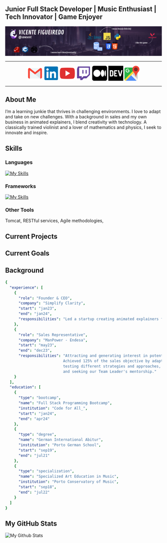 ## Junior Full Stack Developer | Music Enthusiast | Tech Innovator | Game Enjoyer

<img src="resources/banner.png">

---

<p align="center">
  <a href="mailto:vicenteppfigueiredo@gmail.com"><img src="resources/icons/mail.png" alt="LinkedIn"></a>
  <a href="https://www.linkedin.com/in/vicentefigueiredo"><img src="resources/icons/linkedin.png" alt="LinkedIn"></a>
  <a href="https://www.youtube.com/@sawsent"><img src="resources/icons/yt.png" alt="YouTube"></a>
  <a href="https://www.twitch.tv/sawsent"><img src="resources/icons/twitch.png" alt="Twitch"></a>
  <a href="https://medium.com/@vicenteppfigueiredo"><img src="resources/icons/medium.png" alt="Medium" style="background-color:#FFFFFF;"></a>
  <a href="https://dev.to/sawsent"><img src="resources/icons/devto.png" alt="Dev.to"></a>
  <a href="https://www.google.com/maps/place/Porto/@41.1622468,-8.6631531,13z/data=!3m1!4b1!4m6!3m5!1s0xd2465abc4e153c1:0xa648d95640b114bc!8m2!3d41.1579438!4d-8.6291053!16zL20vMHBtbjc?entry=ttu"><img src="resources/icons/map.png" alt="Location"></a>
</p>

---

## About Me

I’m a learning junkie that thrives in challenging environments. I love to adapt and take on new challenges. With a background in sales and my own business in animated explainers, I blend creativity with technology. A classically trained violinist and a lover of mathematics and physics, I seek to innovate and inspire.

## Skills

### Languages 
[![My Skills](https://skillicons.dev/icons?i=py,java,js,html,css,cpp)](https://www.twitch.tv/sawsent)
### Frameworks
[![My Skills](https://skillicons.dev/icons?i=flask,maven,spring,hibernate,jquery,bootstrap)](https://www.twitch.tv/sawsent)
### Other Tools 
Tomcat, RESTful services, Agile methodologies,

## Current Projects


## Current Goals



## Background
```yaml
{
  "experience": [
    {
      "role": "Founder & CEO",
      "company": "Simplify Clarity",
      "start": "jan23",
      "end": "jan24",
      "responsibilities": "Led a startup creating animated explainers for tech startups globally."
    },
    {
      "role": "Sales Representative",
      "company": "ManPower - Endesa",
      "start": "may23",
      "end": "dec23",
      "responsibilities": "Attracting and generating interest in potential customers, while being the first point of contact. \
                          Achieved 125% of the sales objective by adapting to customers, \
                          testing different strategies and approaches, \
                          and seeking our Team Leader's mentorship."
    }
  ],
  "education": [
    {
      "type": "bootcamp",
      "name": "Full Stack Programming Bootcamp",
      "institution": "Code for All_",
      "start": "jan24",
      "end": "apr24"
    },
    {
      "type": "degree",
      "name": "German International Abitur",
      "institution": "Porto German School",
      "start": "sep19",
      "end": "jul21"
    },
    {
      "type": "specialization",
      "name": "Specialized Art Education in Music",
      "institution": "Porto Conservatory of Music",
      "start": "sep18",
      "end": "jul22"
    }
  ]
}
```
## My GitHub Stats
![My Github Stats](https://github-readme-stats.vercel.app/api?username=sawsent&show_icons=true&theme=transparent)


